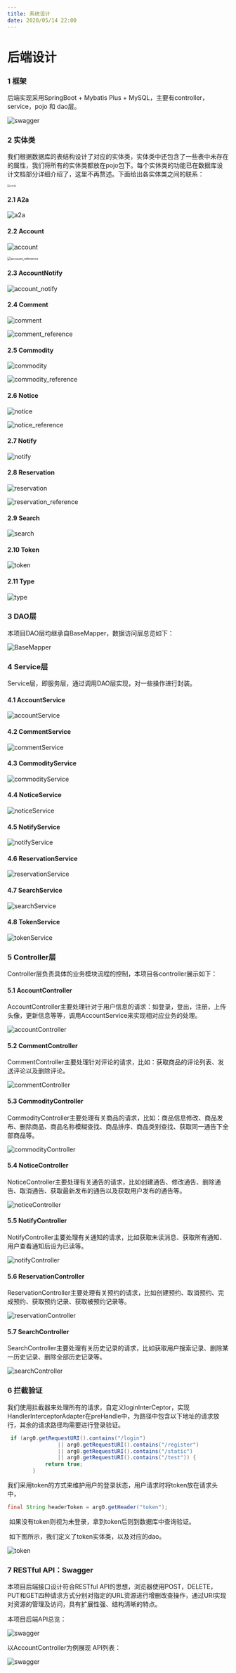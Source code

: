 ```yaml
---
title: 系统设计
date: 2020/05/14 22:00 
---
```




# 后端设计

### 1 框架

后端实现采用SpringBoot + Mybatis Plus + MySQL，主要有controller，service，pojo 和 dao层。

![swagger](./assets/other/frame.png)

### 2 实体类

我们根据数据库的表结构设计了对应的实体类，实体类中还包含了一些表中未存在的属性，我们将所有的实体类都放在pojo包下。每个实体类的功能已在数据库设计文档部分详细介绍了，这里不再赘述。下面给出各实体类之间的联系：

<img src="./assets/pojo/pojo_package.png" alt="pojo包" style="zoom: 33%;" />

#### 2.1 A2a

![a2a](./assets/pojo/a2a.png)

#### 2.2 Account

![account](./assets/pojo/account.png)

<img src="./assets/pojo/account_reference.png" alt="account_reference" style="zoom: 50%;" />

#### 2.3 AccountNotify

![account_notify](./assets/pojo/account_notify.png)

#### 2.4 Comment

![comment](./assets/pojo/comment.png)

![comment_reference](./assets/pojo/comment_reference.png)

#### 2.5 Commodity

![commodity](./assets/pojo/commodity.png)

![commodity_reference](./assets/pojo/commodity_reference.png)

#### 2.6 Notice

![notice](./assets/pojo/notice.png)

![notice_reference](./assets/pojo/notice_reference.png)

#### 2.7 Notify

![notify](./assets/pojo/notify.png)

#### 2.8 Reservation

![reservation](./assets/pojo/reservation.png)

![reservation_reference](./assets/pojo/reservation_reference.png)

#### 2.9 Search 

![search](./assets/pojo/search.png)

#### 2.10 Token

![token](./assets/pojo/token.png)

#### 2.11 Type

![type](./assets/pojo/type.png)

### 3 DAO层

本项目DAO层均继承自BaseMapper，数据访问层总览如下：

![BaseMapper](./assets/dao/BaseMapper.png)

### 4 Service层

Service层，即服务层，通过调用DAO层实现，对一些操作进行封装。

#### 4.1 AccountService

![accountService](./assets/service/accountService.png)

#### 4.2 CommentService

![commentService](./assets/service/commentService.png)

#### 4.3 CommodityService

![commodityService](./assets/service/commodityService.png)

#### 4.4 NoticeService

![noticeService](./assets/service/noticeService.png)

#### 4.5 NotifyService

![notifyService](./assets/service/notifyService.png)

#### 4.6 ReservationService

![reservationService](./assets/service/reservationService.png)

#### 4.7 SearchService

![searchService](./assets/service/searchService.png)

#### 4.8 TokenService

![tokenService](./assets/service/tokenService.png)

### 5 Controller层

​	Controller层负责具体的业务模块流程的控制，本项目各controller展示如下：

#### 5.1 AccountController

AccountController主要处理针对于用户信息的请求：如登录，登出，注册，上传头像，更新信息等等，调用AccountService来实现相对应业务的处理。

![accountController](./assets/controller/accountController.png)

#### 5.2 CommentController

CommentController主要处理针对评论的请求，比如：获取商品的评论列表、发送评论以及删除评论。

![commentController](./assets/controller/commentController.png)

#### 5.3 CommodityController

CommodityController主要处理有关商品的请求，比如：商品信息修改、商品发布、删除商品、商品名称模糊查找、商品排序、商品类别查找、获取同一通告下全部商品等。

![commodityController](./assets/controller/commodityController.png)

#### 5.4 NoticeController

NoticeController主要处理有关通告的请求，比如创建通告、修改通告、删除通告、取消通告、获取最新发布的通告以及获取用户发布的通告等。

![noticeController](./assets/controller/noticeController.png)

#### 5.5 NotifyController

NotifyController主要处理有关通知的请求，比如获取未读消息、获取所有通知、用户查看通知后设为已读等。

![notifyController](./assets/controller/notifyController.png)

#### 5.6 ReservationController

ReservationController主要处理有关预约的请求，比如创建预约、取消预约、完成预约、获取预约记录、获取被预约记录等。

![reservationController](./assets/controller/reservationController.png)

#### 5.7 SearchController

SearchController主要处理有关历史记录的请求，比如获取用户搜索记录、删除某一历史记录、删除全部历史记录等。

![searchController](./assets/controller/searchController.png)

### 6 拦截验证

​	我们使用拦截器来处理所有的请求，自定义loginInterCeptor，实现HandlerInterceptorAdapter在preHandle中，为路径中包含以下地址的请求放行，其余的请求路径均需要进行登录验证。

``` java
 if (arg0.getRequestURI().contains("/login")
                || arg0.getRequestURI().contains("/register")
                || arg0.getRequestURI().contains("/static")
                || arg0.getRequestURI().contains("/test")) {
            return true;
        }
```

​	我们采用token的方式来维护用户的登录状态，用户请求时将token放在请求头中，

``` java
final String headerToken = arg0.getHeader("token");
```

​	如果没有token则视为未登录，拿到token后则到数据库中查询验证。

​	如下图所示，我们定义了token实体类，以及对应的dao。

![token](./assets/other/token.png)

### 7 RESTful API：Swagger

本项目后端接口设计符合RESTful API的思想，浏览器使用POST，DELETE，PUT和GET四种请求方式分别对指定的URL资源进行增删改查操作，通过URI实现对资源的管理及访问，具有扩展性强、结构清晰的特点。

本项目后端API总览：

![swagger](./assets/other/swagger.png)

以AccountController为例展现 API列表：

![swagger](./assets/other/swagger2.png)

